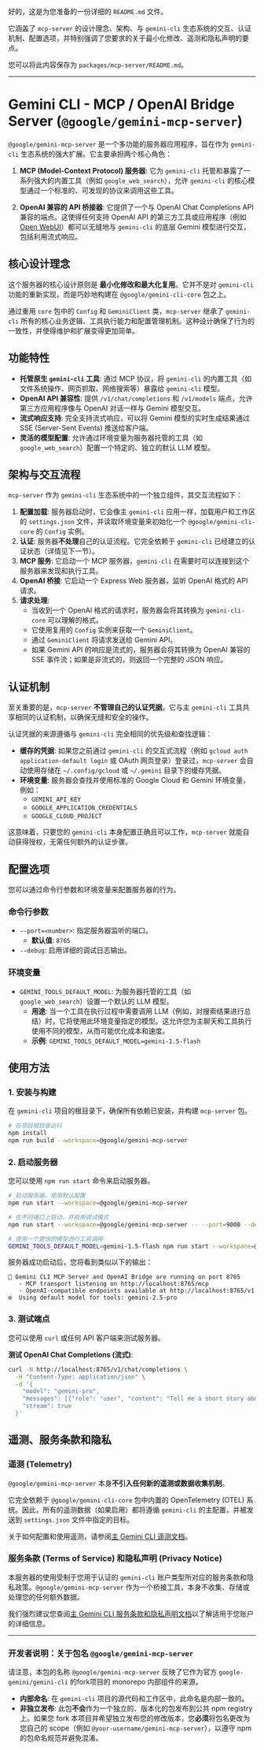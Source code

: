 好的，这是为您准备的一份详细的 `README.md` 文件。

它涵盖了 `mcp-server` 的设计理念、架构、与 `gemini-cli` 生态系统的交互、认证机制、配置选项，并特别强调了您要求的关于最小化修改、遥测和隐私声明的要点。

您可以将此内容保存为 `packages/mcp-server/README.md`。

---

# Gemini CLI - MCP / OpenAI Bridge Server (`@google/gemini-mcp-server`)

`@google/gemini-mcp-server` 是一个多功能的服务器应用程序，旨在作为 `gemini-cli` 生态系统的强大扩展。它主要承担两个核心角色：

1.  **MCP (Model-Context Protocol) 服务器**: 它为 `gemini-cli` 托管和暴露了一系列强大的内置工具（例如 `google_web_search`），允许 `gemini-cli` 的核心模型通过一个标准的、可发现的协议来调用这些工具。

2.  **OpenAI 兼容的 API 桥接器**: 它提供了一个与 OpenAI Chat Completions API 兼容的端点。这使得任何支持 OpenAI API 的第三方工具或应用程序（例如 [Open WebUI](https://github.com/open-webui/open-webui)）都可以无缝地与 `gemini-cli` 的底层 Gemini 模型进行交互，包括利用流式响应。

## 核心设计理念

这个服务器的核心设计原则是 **最小化修改和最大化复用**。它并不是对 `gemini-cli` 功能的重新实现，而是巧妙地构建在 `@google/gemini-cli-core` 包之上。

通过重用 `core` 包中的 `Config` 和 `GeminiClient` 类，`mcp-server` 继承了 `gemini-cli` 所有的核心业务逻辑、工具执行能力和配置管理机制。这种设计确保了行为的一致性，并使得维护和扩展变得更加简单。

## 功能特性

-   **托管原生 `gemini-cli` 工具**: 通过 MCP 协议，将 `gemini-cli` 的内置工具（如文件系统操作、网页抓取、网络搜索等）暴露给 `gemini-cli` 模型。
-   **OpenAI API 兼容性**: 提供 `/v1/chat/completions` 和 `/v1/models` 端点，允许第三方应用程序像与 OpenAI 对话一样与 Gemini 模型交互。
-   **流式响应支持**: 完全支持流式响应，可以将 Gemini 模型的实时生成结果通过 SSE (Server-Sent Events) 推送给客户端。
-   **灵活的模型配置**: 允许通过环境变量为服务器托管的工具（如 `google_web_search`）配置一个特定的、独立的默认 LLM 模型。

## 架构与交互流程

`mcp-server` 作为 `gemini-cli` 生态系统中的一个独立组件，其交互流程如下：

1.  **配置加载**: 服务器启动时，它会像主 `gemini-cli` 应用一样，加载用户和工作区的 `settings.json` 文件，并读取环境变量来初始化一个 `@google/gemini-cli-core` 的 `Config` 实例。
2.  **认证**: 服务器**不处理**自己的认证流程。它完全依赖于 `gemini-cli` 已经建立的认证状态（详情见下一节）。
3.  **MCP 服务**: 它启动一个 MCP 服务器，`gemini-cli` 在需要时可以连接到这个服务器来发现和执行工具。
4.  **OpenAI 桥接**: 它启动一个 Express Web 服务器，监听 OpenAI 格式的 API 请求。
5.  **请求处理**:
    -   当收到一个 OpenAI 格式的请求时，服务器会将其转换为 `gemini-cli-core` 可以理解的格式。
    -   它使用复用的 `Config` 实例来获取一个 `GeminiClient`。
    -   通过 `GeminiClient` 将请求发送给 Gemini API。
    -   如果 Gemini API 的响应是流式的，服务器会将其转换为 OpenAI 兼容的 SSE 事件流；如果是非流式的，则返回一个完整的 JSON 响应。

## 认证机制

至关重要的是，`mcp-server` **不管理自己的认证凭据**。它与主 `gemini-cli` 工具共享相同的认证机制，以确保无缝和安全的操作。

认证凭据的来源遵循与 `gemini-cli` 完全相同的优先级和查找逻辑：

-   **缓存的凭据**: 如果您之前通过 `gemini-cli` 的交互式流程（例如 `gcloud auth application-default login` 或 OAuth 网页登录）登录过，`mcp-server` 会自动使用存储在 `~/.config/gcloud` 或 `~/.gemini` 目录下的缓存凭据。
-   **环境变量**: 服务器会查找并使用标准的 Google Cloud 和 Gemini 环境变量，例如：
    -   `GEMINI_API_KEY`
    -   `GOOGLE_APPLICATION_CREDENTIALS`
    -   `GOOGLE_CLOUD_PROJECT`

这意味着，只要您的 `gemini-cli` 本身配置正确且可以工作，`mcp-server` 就能自动获得授权，无需任何额外的认证步骤。

## 配置选项

您可以通过命令行参数和环境变量来配置服务器的行为。

### 命令行参数

-   `--port=<number>`: 指定服务器监听的端口。
    -   **默认值**: `8765`
-   `--debug`: 启用详细的调试日志输出。

### 环境变量

-   `GEMINI_TOOLS_DEFAULT_MODEL`: 为服务器托管的工具（如 `google_web_search`）设置一个默认的 LLM 模型。
    -   **用途**: 当一个工具在执行过程中需要调用 LLM（例如，对搜索结果进行总结）时，它将使用此环境变量指定的模型。这允许您为主聊天和工具执行使用不同的模型，从而可能优化成本和速度。
    -   **示例**: `GEMINI_TOOLS_DEFAULT_MODEL=gemini-1.5-flash`

## 使用方法

### 1. 安装与构建

在 `gemini-cli` 项目的根目录下，确保所有依赖已安装，并构建 `mcp-server` 包。

```bash
# 在项目根目录运行
npm install
npm run build --workspace=@google/gemini-mcp-server
```

### 2. 启动服务器

您可以使用 `npm run start` 命令来启动服务器。

```bash
# 启动服务器，使用默认配置
npm run start --workspace=@google/gemini-mcp-server

# 在不同端口上启动，并启用调试模式
npm run start --workspace=@google/gemini-mcp-server -- --port=9000 --debug

# 使用一个更快的模型进行工具调用
GEMINI_TOOLS_DEFAULT_MODEL=gemini-1.5-flash npm run start --workspace=@google/gemini-mcp-server
```

服务器成功启动后，您将看到类似以下的输出：

```
🚀 Gemini CLI MCP Server and OpenAI Bridge are running on port 8765
   - MCP transport listening on http://localhost:8765/mcp
   - OpenAI-compatible endpoints available at http://localhost:8765/v1
⚙️  Using default model for tools: gemini-2.5-pro
```

### 3. 测试端点

您可以使用 `curl` 或任何 API 客户端来测试服务器。

**测试 OpenAI Chat Completions (流式)**:

```bash
curl -N http://localhost:8765/v1/chat/completions \
  -H "Content-Type: application/json" \
  -d '{
    "model": "gemini-pro",
    "messages": [{"role": "user", "content": "Tell me a short story about a robot who learns to paint."}],
    "stream": true
  }'
```

## 遥测、服务条款和隐私

### 遥测 (Telemetry)

`@google/gemini-mcp-server` 本身**不引入任何新的遥测或数据收集机制**。

它完全依赖于 `@google/gemini-cli-core` 包中内置的 OpenTelemetry (OTEL) 系统。因此，所有的遥测数据（如果启用）都将遵循 `gemini-cli` 的主配置，并被发送到 `settings.json` 文件中指定的目标。

关于如何配置和使用遥测，请参阅[主 Gemini CLI 遥测文档](../../docs/telemetry.md)。

### 服务条款 (Terms of Service) 和隐私声明 (Privacy Notice)

本服务器的使用受制于您用于认证的 `gemini-cli` 账户类型所对应的服务条款和隐私政策。`@google/gemini-mcp-server` 作为一个桥接工具，本身不收集、存储或处理您的任何额外数据。

我们强烈建议您查阅[主 Gemini CLI 服务条款和隐私声明文档](../../docs/tos-privacy.md)以了解适用于您账户的详细信息。

---

### 开发者说明：关于包名 `@google/gemini-mcp-server`

请注意，本包的名称 `@google/gemini-mcp-server` 反映了它作为官方 `google-gemini/gemini-cli` 的fork项目的 monorepo 内部组件的来源。

-   **内部命名**: 在 `gemini-cli` 项目的源代码和工作区中，此命名是内部一致的。
-   **非独立发布**: 此包**不会**作为一个独立的、版本化的包发布到公共 npm registry 上。如果您 fork 本项目并希望独立发布您的修改版本，您**必须**将包名更改为您自己的 scope（例如 `@your-username/gemini-mcp-server`），以遵守 npm 的包命名规范并避免混淆。
